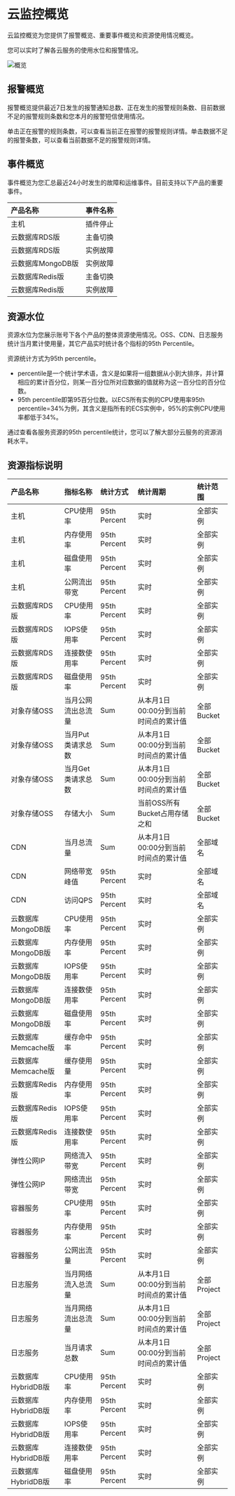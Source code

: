 # 云监控概览

云监控概览为您提供了报警概览、重要事件概览和资源使用情况概览。

您可以实时了解各云服务的使用水位和报警情况。

![概览](https://static-aliyun-doc.oss-cn-hangzhou.aliyuncs.com/assets/img/zh-CN/1311987951/p102797.png)

## 报警概览

报警概览提供最近7日发生的报警通知总数、正在发生的报警规则条数、目前数据不足的报警规则条数和您本月的报警短信使用情况。

单击正在报警的规则条数，可以查看当前正在报警的报警规则详情。单击数据不足的报警条数，可以查看当前数据不足的报警规则详情。

## 事件概览

事件概览为您汇总最近24小时发生的故障和运维事件。目前支持以下产品的重要事件。

|产品名称|事件名称|
|:---|:---|
|主机|插件停止|
|云数据库RDS版|主备切换|
|云数据库RDS版|实例故障|
|云数据库MongoDB版|实例故障|
|云数据库Redis版|主备切换|
|云数据库Redis版|实例故障|

## 资源水位

资源水位为您展示账号下各个产品的整体资源使用情况。OSS、CDN、日志服务统计当月累计使用量，其它产品实时统计各个指标的95th Percentile。

资源统计方式为95th percentile。

-   percentile是一个统计学术语，含义是如果将一组数据从小到大排序，并计算相应的累计百分位，则某一百分位所对应数据的值就称为这一百分位的百分位数。
-   95th percentile即第95百分位数。以ECS所有实例的CPU使用率95th percentile=34%为例，其含义是指所有的ECS实例中，95%的实例CPU使用率都低于34%。

通过查看各服务资源的95th percentile统计，您可以了解大部分云服务的资源消耗水平。

## 资源指标说明

|产品名称|指标名称|统计方式|统计周期|统计范围|
|:---|:---|:---|:---|:---|
|主机|CPU使用率|95th Percent|实时|全部实例|
|主机|内存使用率|95th Percent|实时|全部实例|
|主机|磁盘使用率|95th Percent|实时|全部实例|
|主机|公网流出带宽|95th Percent|实时|全部实例|
|云数据库RDS 版|CPU使用率|95th Percent|实时|全部实例|
|云数据库RDS 版|IOPS使用率|95th Percent|实时|全部实例|
|云数据库RDS 版|连接数使用率|95th Percent|实时|全部实例|
|云数据库RDS 版|磁盘使用率|95th Percent|实时|全部实例|
|对象存储OSS|当月公网流出总流量|Sum|从本月1日00:00分到当前时间点的累计值|全部Bucket|
|对象存储OSS|当月Put类请求总数|Sum|从本月1日00:00分到当前时间点的累计值|全部Bucket|
|对象存储OSS|当月Get类请求总数|Sum|从本月1日00:00分到当前时间点的累计值|全部Bucket|
|对象存储OSS|存储大小|Sum|当前OSS所有Bucket占用存储之和|全部Bucket|
|CDN|当月总流量|Sum|从本月1日00:00分到当前时间点的累计值|全部域名|
|CDN|网络带宽峰值|95th Percent|实时|全部域名|
|CDN|访问QPS|95th Percent|实时|全部域名|
|云数据库MongoDB版|CPU使用率|95th Percent|实时|全部实例|
|云数据库MongoDB版|内存使用率|95th Percent|实时|全部实例|
|云数据库MongoDB版|IOPS使用率|95th Percent|实时|全部实例|
|云数据库MongoDB版|连接数使用率|95th Percent|实时|全部实例|
|云数据库MongoDB版|磁盘使用率|95th Percent|实时|全部实例|
|云数据库Memcache版|缓存命中率|95th Percent|实时|全部实例|
|云数据库Memcache版|缓存使用量|95th Percent|实时|全部实例|
|云数据库Redis版|内存使用率|95th Percent|实时|全部实例|
|云数据库Redis版|IOPS使用率|95th Percent|实时|全部实例|
|云数据库Redis版|连接数使用率|95th Percent|实时|全部实例|
|弹性公网IP|网络流入带宽|95th Percent|实时|全部实例|
|弹性公网IP|网络流出带宽|95th Percent|实时|全部实例|
|容器服务|CPU使用率|95th Percent|实时|全部实例|
|容器服务|内存使用率|95th Percent|实时|全部实例|
|容器服务|公网出流量|95th Percent|实时|全部实例|
|日志服务|当月网络流入总流量|Sum|从本月1日00:00分到当前时间点的累计值|全部Project|
|日志服务|当月网络流出总流量|Sum|从本月1日00:00分到当前时间点的累计值|全部Project|
|日志服务|当月请求总数|Sum|从本月1日00:00分到当前时间点的累计值|全部Project|
|云数据库HybridDB版|CPU使用率|95th Percent|实时|全部实例|
|云数据库HybridDB版|内存使用率|95th Percent|实时|全部实例|
|云数据库HybridDB版|IOPS使用率|95th Percent|实时|全部实例|
|云数据库HybridDB版|连接数使用率|95th Percent|实时|全部实例|
|云数据库HybridDB版|磁盘使用率|95th Percent|实时|全部实例|

